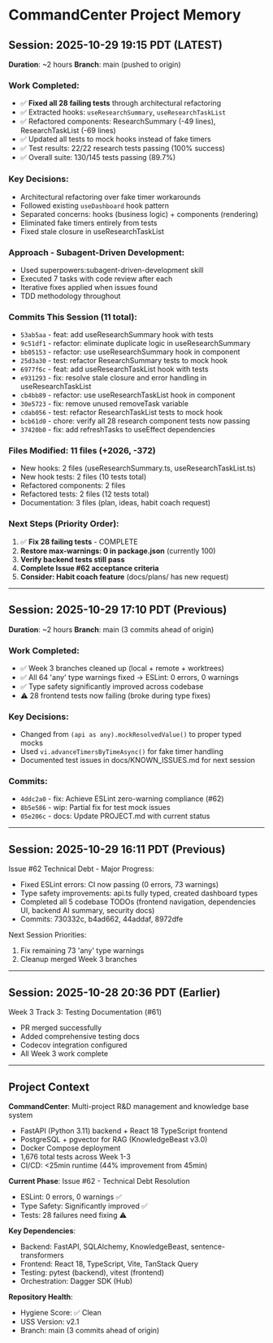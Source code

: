 # CommandCenter Project Memory

## Session: 2025-10-29 19:15 PDT (LATEST)
**Duration**: ~2 hours
**Branch**: main (pushed to origin)

### Work Completed:
- ✅ **Fixed all 28 failing tests** through architectural refactoring
- ✅ Extracted hooks: `useResearchSummary`, `useResearchTaskList`
- ✅ Refactored components: ResearchSummary (-49 lines), ResearchTaskList (-69 lines)
- ✅ Updated all tests to mock hooks instead of fake timers
- ✅ Test results: 22/22 research tests passing (100% success)
- ✅ Overall suite: 130/145 tests passing (89.7%)

### Key Decisions:
- Architectural refactoring over fake timer workarounds
- Followed existing `useDashboard` hook pattern
- Separated concerns: hooks (business logic) + components (rendering)
- Eliminated fake timers entirely from tests
- Fixed stale closure in useResearchTaskList

### Approach - Subagent-Driven Development:
- Used superpowers:subagent-driven-development skill
- Executed 7 tasks with code review after each
- Iterative fixes applied when issues found
- TDD methodology throughout

### Commits This Session (11 total):
- `53ab5aa` - feat: add useResearchSummary hook with tests
- `9c51df1` - refactor: eliminate duplicate logic in useResearchSummary
- `bb05153` - refactor: use useResearchSummary hook in component
- `25d3a30` - test: refactor ResearchSummary tests to mock hook
- `6977f6c` - feat: add useResearchTaskList hook with tests
- `e931293` - fix: resolve stale closure and error handling in useResearchTaskList
- `cb4bb89` - refactor: use useResearchTaskList hook in component
- `30e5723` - fix: remove unused removeTask variable
- `cdab056` - test: refactor ResearchTaskList tests to mock hook
- `bcb61d0` - chore: verify all 28 research component tests now passing
- `37420b0` - fix: add refreshTasks to useEffect dependencies

### Files Modified: 11 files (+2026, -372)
- New hooks: 2 files (useResearchSummary.ts, useResearchTaskList.ts)
- New hook tests: 2 files (10 tests total)
- Refactored components: 2 files
- Refactored tests: 2 files (12 tests total)
- Documentation: 3 files (plan, ideas, habit coach request)

### Next Steps (Priority Order):
1. ✅ **Fix 28 failing tests** - COMPLETE
2. **Restore max-warnings: 0 in package.json** (currently 100)
3. **Verify backend tests still pass**
4. **Complete Issue #62 acceptance criteria**
5. **Consider: Habit coach feature** (docs/plans/ has new request)

---

## Session: 2025-10-29 17:10 PDT (Previous)
**Duration**: ~2 hours
**Branch**: main (3 commits ahead of origin)

### Work Completed:
- ✅ Week 3 branches cleaned up (local + remote + worktrees)
- ✅ All 64 'any' type warnings fixed → ESLint: 0 errors, 0 warnings
- ✅ Type safety significantly improved across codebase
- ⚠️ 28 frontend tests now failing (broke during type fixes)

### Key Decisions:
- Changed from `(api as any).mockResolvedValue()` to proper typed mocks
- Used `vi.advanceTimersByTimeAsync()` for fake timer handling
- Documented test issues in docs/KNOWN_ISSUES.md for next session

### Commits:
- `4ddc2a0` - fix: Achieve ESLint zero-warning compliance (#62)
- `8b5e586` - wip: Partial fix for test mock issues
- `05e206c` - docs: Update PROJECT.md with current status

---

## Session: 2025-10-29 16:11 PDT (Previous)

Issue #62 Technical Debt - Major Progress:
- Fixed ESLint errors: CI now passing (0 errors, 73 warnings)
- Type safety improvements: api.ts fully typed, created dashboard types
- Completed all 5 codebase TODOs (frontend navigation, dependencies UI, backend AI summary, security docs)
- Commits: 730332c, b4ad662, 44addaf, 8972dfe

Next Session Priorities:
1. Fix remaining 73 'any' type warnings
2. Cleanup merged Week 3 branches

---

## Session: 2025-10-28 20:36 PDT (Earlier)

Week 3 Track 3: Testing Documentation (#61)
- PR merged successfully
- Added comprehensive testing docs
- Codecov integration configured
- All Week 3 work complete

---

## Project Context

**CommandCenter**: Multi-project R&D management and knowledge base system
- FastAPI (Python 3.11) backend + React 18 TypeScript frontend
- PostgreSQL + pgvector for RAG (KnowledgeBeast v3.0)
- Docker Compose deployment
- 1,676 total tests across Week 1-3
- CI/CD: <25min runtime (44% improvement from 45min)

**Current Phase**: Issue #62 - Technical Debt Resolution
- ESLint: 0 errors, 0 warnings ✅
- Type Safety: Significantly improved ✅
- Tests: 28 failures need fixing ⚠️

**Key Dependencies**:
- Backend: FastAPI, SQLAlchemy, KnowledgeBeast, sentence-transformers
- Frontend: React 18, TypeScript, Vite, TanStack Query
- Testing: pytest (backend), vitest (frontend)
- Orchestration: Dagger SDK (Hub)

**Repository Health**:
- Hygiene Score: ✅ Clean
- USS Version: v2.1
- Branch: main (3 commits ahead of origin)
